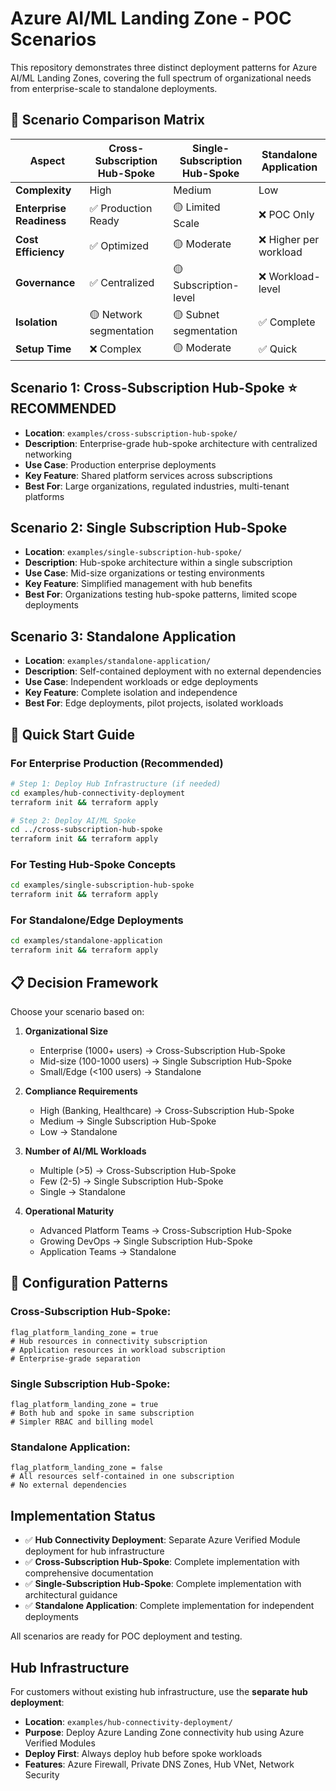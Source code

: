 # Azure AI/ML Landing Zone - POC Scenarios

This repository demonstrates three distinct deployment patterns for Azure AI/ML Landing Zones, covering the full spectrum of organizational needs from enterprise-scale to standalone deployments.

## 🎯 Scenario Comparison Matrix

| Aspect | Cross-Subscription Hub-Spoke | Single-Subscription Hub-Spoke | Standalone Application |
|--------|------------------------------|-------------------------------|------------------------|
| **Complexity** | High | Medium | Low |
| **Enterprise Readiness** | ✅ Production Ready | 🟡 Limited Scale | ❌ POC Only |
| **Cost Efficiency** | ✅ Optimized | 🟡 Moderate | ❌ Higher per workload |
| **Governance** | ✅ Centralized | 🟡 Subscription-level | ❌ Workload-level |
| **Isolation** | 🟡 Network segmentation | 🟡 Subnet segmentation | ✅ Complete |
| **Setup Time** | ❌ Complex | 🟡 Moderate | ✅ Quick |

## Scenario 1: Cross-Subscription Hub-Spoke ⭐ **RECOMMENDED**
- **Location**: `examples/cross-subscription-hub-spoke/`
- **Description**: Enterprise-grade hub-spoke architecture with centralized networking
- **Use Case**: Production enterprise deployments
- **Key Feature**: Shared platform services across subscriptions
- **Best For**: Large organizations, regulated industries, multi-tenant platforms

## Scenario 2: Single Subscription Hub-Spoke
- **Location**: `examples/single-subscription-hub-spoke/`
- **Description**: Hub-spoke architecture within a single subscription
- **Use Case**: Mid-size organizations or testing environments
- **Key Feature**: Simplified management with hub benefits
- **Best For**: Organizations testing hub-spoke patterns, limited scope deployments

## Scenario 3: Standalone Application
- **Location**: `examples/standalone-application/`
- **Description**: Self-contained deployment with no external dependencies
- **Use Case**: Independent workloads or edge deployments
- **Key Feature**: Complete isolation and independence
- **Best For**: Edge deployments, pilot projects, isolated workloads

## 🚀 Quick Start Guide

### For Enterprise Production (Recommended)
```bash
# Step 1: Deploy Hub Infrastructure (if needed)
cd examples/hub-connectivity-deployment
terraform init && terraform apply

# Step 2: Deploy AI/ML Spoke
cd ../cross-subscription-hub-spoke
terraform init && terraform apply
```

### For Testing Hub-Spoke Concepts
```bash
cd examples/single-subscription-hub-spoke
terraform init && terraform apply
```

### For Standalone/Edge Deployments
```bash
cd examples/standalone-application
terraform init && terraform apply
```

## 📋 Decision Framework

Choose your scenario based on:

1. **Organizational Size**
   - Enterprise (1000+ users) → Cross-Subscription Hub-Spoke
   - Mid-size (100-1000 users) → Single Subscription Hub-Spoke
   - Small/Edge (<100 users) → Standalone

2. **Compliance Requirements**
   - High (Banking, Healthcare) → Cross-Subscription Hub-Spoke
   - Medium → Single Subscription Hub-Spoke
   - Low → Standalone

3. **Number of AI/ML Workloads**
   - Multiple (>5) → Cross-Subscription Hub-Spoke
   - Few (2-5) → Single Subscription Hub-Spoke
   - Single → Standalone

4. **Operational Maturity**
   - Advanced Platform Teams → Cross-Subscription Hub-Spoke
   - Growing DevOps → Single Subscription Hub-Spoke
   - Application Teams → Standalone

## 🔧 Configuration Patterns

### Cross-Subscription Hub-Spoke:
```hcl
flag_platform_landing_zone = true
# Hub resources in connectivity subscription
# Application resources in workload subscription
# Enterprise-grade separation
```

### Single Subscription Hub-Spoke:
```hcl
flag_platform_landing_zone = true
# Both hub and spoke in same subscription
# Simpler RBAC and billing model
```

### Standalone Application:
```hcl
flag_platform_landing_zone = false
# All resources self-contained in one subscription
# No external dependencies
```

## Implementation Status
- ✅ **Hub Connectivity Deployment**: Separate Azure Verified Module deployment for hub infrastructure
- ✅ **Cross-Subscription Hub-Spoke**: Complete implementation with comprehensive documentation
- ✅ **Single-Subscription Hub-Spoke**: Complete implementation with architectural guidance
- ✅ **Standalone Application**: Complete implementation for independent deployments

All scenarios are ready for POC deployment and testing.

## Hub Infrastructure
For customers without existing hub infrastructure, use the **separate hub deployment**:
- **Location**: `examples/hub-connectivity-deployment/`
- **Purpose**: Deploy Azure Landing Zone connectivity hub using Azure Verified Modules
- **Deploy First**: Always deploy hub before spoke workloads
- **Features**: Azure Firewall, Private DNS Zones, Hub VNet, Network Security
```